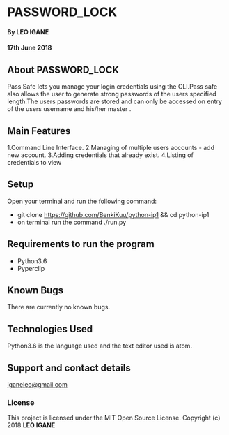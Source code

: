 # PASSWORD_LOCK

#### By LEO IGANE

#### 17th June 2018

## About PASSWORD_LOCK

Pass Safe lets you manage your login credentials using the CLI.Pass safe also allows the user to generate strong passwords of the users specified length.The users passwords are stored and can only be accessed on entry of the users username and his/her master .

## Main Features

1.Command Line Interface.
2.Managing of multiple users accounts - add new account.
3.Adding credentials that already exist.
4.Listing of credentials to view

## Setup

 Open your terminal and run the following command:

-   git clone <https://github.com/BenkiKuu/python-ip1> && cd python-ip1
-   on terminal run the command ./run.py


## Requirements to run the program

-   Python3.6
-   Pyperclip




## Known Bugs

There are currently no known bugs.

## Technologies Used

Python3.6 is the language used and the text editor used is atom.

## Support and contact details

iganeleo@gmail.com

### License

This project is licensed under the MIT Open Source License.
Copyright (c) 2018 **LEO IGANE**
